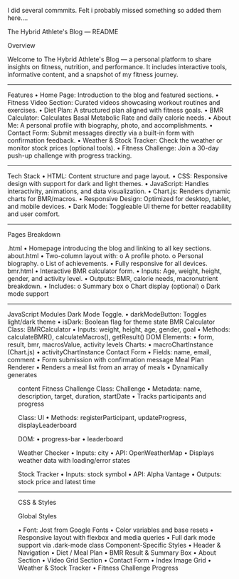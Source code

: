 I did several commmits. Felt i probably missed something so added them  here....

The Hybrid Athlete's Blog — README

Overview

Welcome to The Hybrid Athlete's Blog — a personal platform to share insights on fitness, nutrition, and performance. It includes interactive tools, informative content, and a snapshot of my fitness journey.
________________________________________

Features
•	Home Page: Introduction to the blog and featured sections.
•	Fitness Video Section: Curated videos showcasing workout routines and exercises.
•	Diet Plan: A structured plan aligned with fitness goals.
•	BMR Calculator: Calculates Basal Metabolic Rate and daily calorie needs.
•	About Me: A personal profile with biography, photo, and accomplishments.
•	Contact Form: Submit messages directly via a built-in form with confirmation feedback.
•	Weather & Stock Tracker: Check the weather or monitor stock prices (optional tools).
•	Fitness Challenge: Join a 30-day push-up challenge with progress tracking.
________________________________________ 

Tech Stack
•	HTML: Content structure and page layout.
•	CSS: Responsive design with support for dark and light themes.
•	JavaScript: Handles interactivity, animations, and data visualization.
•	Chart.js: Renders dynamic charts for BMR/macros.
•	Responsive Design: Optimized for desktop, tablet, and mobile devices.
•	Dark Mode: Toggleable UI theme for better readability and user comfort.
________________________________________

Pages Breakdown

.html
•	Homepage introducing the blog and linking to all key sections.
about.html
•	Two-column layout with:
o	A profile photo.
o	Personal biography.
o	List of achievements.
•	Fully responsive for all devices.
bmr.html
•	Interactive BMR calculator form.
•	Inputs: Age, weight, height, gender, and activity level.
•	Outputs: BMR, calorie needs, macronutrient breakdown.
•	Includes:
o	Summary box
o	Chart display (optional)
o	Dark mode support
________________________________________ 

JavaScript Modules
Dark Mode Toggle.
•	darkModeButton: Toggles light/dark theme
•	isDark: Boolean flag for theme state
 BMR Calculator
Class: BMRCalculator
•	Inputs: weight, height, age, gender, goal
•	Methods: calculateBMR(), calculateMacros(), getResult()
DOM Elements:
•	form, result, bmr, macrosValue, activity levels
Charts:
•	macroChartInstance (Chart.js)
•	 activityChartInstance
 Contact Form
•	Fields: name, email, comment
•	Form submission with confirmation message
Meal Plan Renderer
•	Renders a meal list from an array of meals
•	Dynamically generates <ul> content
Fitness Challenge
Class: Challenge
•	Metadata: name, description, target, duration, startDate
•	Tracks participants and progress


Class: UI
•	Methods: registerParticipant, updateProgress, displayLeaderboard


DOM:
•	progress-bar
•	leaderboard

Weather Checker
•	Inputs: city
•	API: OpenWeatherMap
•	Displays weather data with loading/error states

Stock Tracker
•	Inputs: stock symbol
•	API: Alpha Vantage
•	Outputs: stock price and latest time
________________________________________
CSS & Styles

Global Styles

•	Font: Jost from Google Fonts
•	Color variables and base resets
•	Responsive layout with flexbox and media queries
•	Full dark mode support via .dark-mode class
Component-Specific Styles
•	Header & Navigation
•	Diet / Meal Plan
•	BMR Result & Summary Box
•	About Section
•	Video Grid Section
•	Contact Form
•	Index Image Grid
•	Weather & Stock Tracker
•	Fitness Challenge Progress


